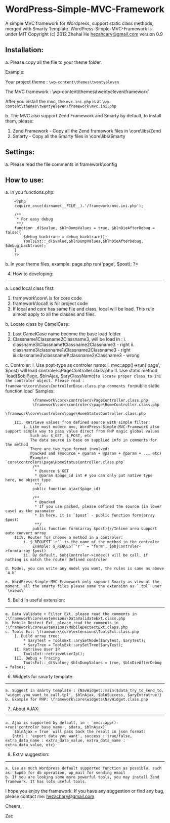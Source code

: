 WordPress-Simple-MVC-Framework
==============================

A simple MVC framework for Wordpress, support static class methods, merged with Smarty Template.
WordPress-Simple-MVC-Framework is under MIT Copyright (c) 2012 Zhehai He <hezahcary@gmail.com>
version 0.9

Installation:
------------
a.  Please copy all the file to your theme folder.

Example:

Your project theme : `\wp-content\themes\twentyeleven`

The MVC framework : \wp-content\themes\twentyeleven\framework`

After you install the mvc, the `mvc.ini.php` is at `\wp-content\themes\twentyeleven\framework\mvc.ini.php`

b.  The MVC also support Zend Framework and Smarty by default, to install them, please:

1. Zend Framework - Copy all the Zend framework files in \core\libs\Zend
2. Smarty - Copy all the Smarty files in \core\libs\Smarty

Settings:
------------
a.  Please read the file comments in framework\config

How to use:
------------
a. In you functions.php: 

        <?php
        require_once(dirname(__FILE__).'/framework/mvc.ini.php');
        
        /**
         * For easy debug
         **/
        function _d($value, $blnDumpValues = true, $blnDieAfterDebug = false){
            $debug_backtrace = debug_backtrace();
            ToolsExt::_d($value,$blnDumpValues,$blnDieAfterDebug, $debug_backtrace);
        }
        ?>

b.  In your theme files, example: page.php
        <?php
        echo mvc::app()->run('page', $post);
        ?>

4. How to developing:
------------
a. Load local class first:
1. framework\core\ is for core code
2. framework\local\ is for project code
3. If local and core has same file and class, local will be load. This rule almost apply to all the classes and files.

b. Locate class by CamelCase:
1.  Last CamelCase name become the base load folder
2. Classname1Classname2Classname3, will be load in :
            i.  classname3\Classname1Classname2Classname3 - right
            ii. classname3\classname1\Classname2Classname3 - right
            iii.classname3\classname1\classname2\Classname3 - wrong

c. Controler:
        I.  Use post-type as controler name:
            i.  mvc::app()->run('page', $post) will load controlers\PageController.class.php
        II. Use static method `load($objPage, $blnAjax, $aryClassName)` to locate proper class to ini the controler object.
            Please read : framework\core\base\ControllerBase.class.php comments for `public static function load`
            Samples: 
            
                \framework\core\controlers\PageController.class.php
                \framework\core\controlers\page\HomeController.class.php
                \framework\core\controlers\page\HomeStatusController.class.php

        III. Retrieve values from defined source with simple filter:
            i. Like most modern mvc, WordPress-Simple-MVC-Framework also support simple way to pass value direct from PHP magic global values
               Such as: $_GET, $_POST, etc
               The data source is base on supplied info in comments for the method
               There are two type format involved: 
               @packed and (@source + @param + @param + @param + ... etc)
               Example: `core\controlers\page\HomeStatusController.class.php`
                /**
                 * @source $_GET
                 * @param $page_id int # you can only put native type here, no object type
                 **/
                public function ajax($page_id)
                
                /**
                 * @packed
                 * If you use packed, please defined the source (in lower case) as the paramater
                 * In here, it is `$post` - public function form(array $post)
                 **/
                public function form(array $post){//Inline area support auto convert array
        IIIV. Router for choose a method in a controler:
            i. $_REQUEST`'r'` is the name of the method in the controler
                Example: $_REQUEST`'r'` = 'form', $objControler->form(array $post)
            ii. By default, $objControler->index() will be call, if nothing is match the router defined controler

    d. Model, you can write any model you want, the rules is same as above `4.b`

    e. WordPress-Simple-MVC-Framework only support Smarty as view at the moment, all the smarty files please name the extension as `.tpl` uner `\views\`
    
5. Build in useful extension:
------------
    a. Data Validate + Filter Ext, please read the comments in :\framework\core\extensions\DataValidateExt.class.php
    b. Mobile Dectect Ext, please read the comments in :\framework\core\extensions\MobileDectectExt.class.php
    c. Tools Ext: \framework\core\extensions\ToolsExt.class.php
        I. Build array tree:
            * $aryTest = ToolsExt::arySetNode($aryTest, $aryTest);
            * $aryTree = ToolsExt::arySetTree($aryTest);
        II. Retrieve User IP
            ToolsExt::retrieveUserIp();
        III. Debug + Tracing
            ToolsExt::_d($value, $blnDumpValues = true, $blnDieAfterDebug = false);

6. Widgets for smarty template:
------------
    a. Suggest in smarty template : {NavWidget::main($data_try_to_send_to, 'widget.you_want_to_call.tpl', $blnAjax, $blnSuccess, $aryExtratrue)}
    b. Example for PHP: \framework\core\widgets\NavWidget.class.php

7. About AJAX:
------------
    a. Ajax is supported by default, in - `mvc::app()->run('controler_base_name', $data, $blnAjax)`
       `$blnAjax = true` will pass back the result in json format:
       {html : 'export data you want', success : true/false, extra_data_name : extra_data_value, extra_data_name : extra_data_value, etc}

8. Extra suggestion:
------------
    a. Use as much Wordpress default supported function as possible, such as: $wpdb for db operation, wp_mail for sending email
    b. If you are looking some more powerful tools, you may install Zend framework. It has lots useful tools.


I hope you enjoy the framework.
If you have any suggestion or find any bug, please contact me: hezachary@gmail.com

Cheers,

Zac